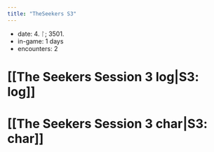 ```yaml
---
title: "TheSeekers S3"
---
```

- date: 4. ᛚ; 3501. 
- in-game:  1 days
- encounters: 2
# [[The Seekers Session 3 log|S3: log]]
# [[The Seekers Session 3 char|S3: char]]